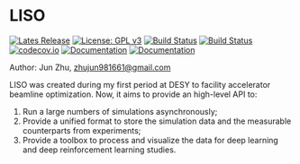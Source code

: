 # LISO

[![Lates Release](https://img.shields.io/github/v/release/zhujun98/liso)](https://github.com/zhujun98/liso/releases)
[![License: GPL v3](https://img.shields.io/badge/License-GPL%20v3-blue.svg)](https://www.gnu.org/licenses/gpl-3.0)
[![Build Status](https://travis-ci.org/zhujun98/liso.svg?branch=master)](https://travis-ci.org/zhujun98/liso)
[![Build Status](https://dev.azure.com/zhujun981661/zhujun981661/_apis/build/status/zhujun98.liso?branchName=master)](https://dev.azure.com/zhujun981661/zhujun981661/_build/latest?definitionId=1&branchName=master)
[![codecov.io](https://codecov.io/github/zhujun98/liso/coverage.svg?branch=master)](https://codecov.io/github/zhujun98/liso?branch=master)
[![Documentation](https://img.shields.io/readthedocs/liso)](https://liso.readthedocs.io/en/latest/)
[![Documentation](https://img.shields.io/badge/documentation-online-blue)](https://liso.readthedocs.io/en/latest/)

Author: Jun Zhu, zhujun981661@gmail.com

LISO was created during my first period at DESY to facility accelerator beamline optimization.
Now, it aims to provide an high-level API to:

1. Run a large numbers of simulations asynchronously; 
2. Provide a unified format to store the simulation data and the measurable counterparts from 
experiments;
3. Provide a toolbox to process and visualize the data for deep learning and deep reinforcement 
learning studies.